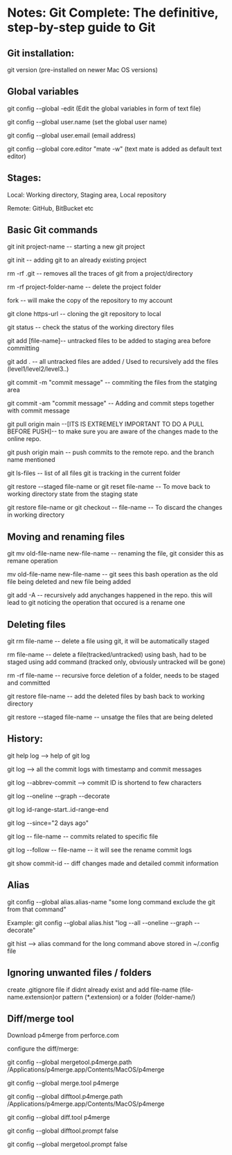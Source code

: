# Notes: Git Complete: The definitive, step-by-step guide to Git

## Git installation:

git version (pre-installed on newer Mac OS versions)

## Global variables

git config --global -edit (Edit the global variables in form of text file)

git config --global user.name (set the global user name)

git config --global user.email (email address)

git config --global core.editor "mate -w" (text mate is added as default text editor)

## Stages:

Local: Working directory, Staging area, Local repository

Remote: GitHub, BitBucket etc

## Basic Git commands

git init project-name  -- starting a new git project

git init -- adding git to an already existing project
 
rm -rf .git -- removes all the traces of git from a project/directory

rm -rf project-folder-name -- delete the project folder

fork -- will make the copy of the repository to my account

git clone https-url -- cloning the git repository to local 

git status -- check the status of the working directory files

git add [file-name]-- untracked files to be added to staging area before committing

git add . -- all untracked files are added / Used to recursively add the files (level1/level2/level3..)

git commit -m "commit message" -- commiting the files from the statging area

git commit -am "commit message" -- Adding and commit steps together with commit message

git pull origin main --[ITS IS EXTREMELY IMPORTANT TO DO A PULL BEFORE PUSH]-- to make sure you are aware of the changes made to the online repo.

git push origin main -- push commits to the remote repo. and the branch name mentioned

git ls-files -- list of all files git is tracking in the current folder

git restore --staged file-name or git reset file-name -- To move back to working directory state from the staging state

git restore file-name or git checkout -- file-name -- To discard the changes in working directory

## Moving and renaming files

git mv old-file-name new-file-name  -- renaming the file, git consider this as remane operation

mv old-file-name new-file-name -- git sees this bash operation as the old file being deleted and new file being added

git add -A -- recursively add anychanges happened in the repo. this will lead to git noticing the operation that occured is a rename one

## Deleting files

git rm file-name -- delete a file using git, it will be automatically staged 

rm file-name -- delete a file(tracked/untracked) using bash, had to be staged using add command (tracked only, obviously untracked will be gone)

rm -rf file-name -- recursive force deletion of a folder, needs to be staged and committed

git restore file-name  -- add the deleted files by bash back to working directory

git restore --staged file-name -- unsatge the files that are being deleted

## History:

git help log --> help of git log

git log --> all the commit logs with timestamp and commit messages

git log --abbrev-commit --> commit ID is shortend to few characters

git log --oneline --graph --decorate

git log id-range-start..id-range-end

git log --since="2 days ago"

git log -- file-name -- commits related to specific file

git log --follow -- file-name -- it will see the rename commit logs

git show commit-id -- diff changes made and detailed commit information

## Alias

git config --global alias.alias-name "some long command exclude the git from that command" 

Example: git config --global alias.hist "log --all --oneline --graph --decorate" 

git hist --> alias command for the long command above stored in ~/.config file

## Ignoring unwanted files / folders

create .gitignore file if didnt already exist and add file-name (file-name.extension)or pattern (*.extension) or a folder (folder-name/)

## Diff/merge tool

Download p4merge from perforce.com

configure the diff/merge:

git config --global mergetool.p4merge.path /Applications/p4merge.app/Contents/MacOS/p4merge

git config --global merge.tool p4merge

git config --global difftool.p4merge.path /Applications/p4merge.app/Contents/MacOS/p4merge

git config --global diff.tool p4merge

git config --global difftool.prompt false

git config --global mergetool.prompt false








 














